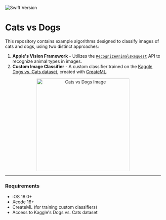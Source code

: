 ![Swift Version](https://img.shields.io/badge/Swift-5.7-orange.svg)

# Cats vs Dogs

This repository contains example algorithms designed to classify images of cats and dogs, using two distinct approaches:

1. **Apple's Vision Framework** - Utilizes the [`RecognizeAnimalsRequest`](https://developer.apple.com/documentation/vision/recognizeanimalsrequest) API to recognize animal types in images.
2. **Custom Image Classifier** - A custom classifier trained on the [Kaggle Dogs vs. Cats dataset](https://www.kaggle.com/competitions/dogs-vs-cats/), created with [CreateML](https://developer.apple.com/documentation/createml).

<p align="center">
  <img src="https://github.com/user-attachments/assets/16c72227-3b7a-4eab-9d0c-cf567d29662e" width="300" alt="Cats vs Dogs Image"/>
</p>

---

### Requirements

- iOS 18.0+
- Xcode 16+
- CreateML (for training custom classifiers)
- Access to Kaggle's Dogs vs. Cats dataset
